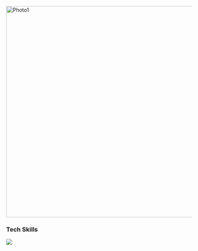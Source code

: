 <img width="575" alt="Photo1" src="https://github.com/dxyz773/dxyz773/assets/102256981/8aea0c95-47c4-4266-8b9e-5e81061b5899">

<p>
  <h3>Tech Skills</h3>
  <a href="https://skillicons.dev">
    <img src="https://skillicons.dev/icons?i=py,js,react,vite,flask,tailwind,css,html" />
  </a>
</p>
